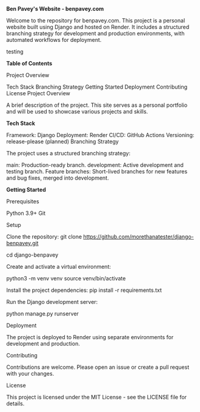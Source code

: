 **Ben Pavey's Website - benpavey.com**

Welcome to the repository for benpavey.com. This project is a personal website built using Django and hosted on Render. It includes a structured branching strategy for development and production environments, with automated workflows for deployment.

testing

**Table of Contents**

Project Overview

Tech Stack
Branching Strategy
Getting Started
Deployment
Contributing
License
Project Overview

A brief description of the project. This site serves as a personal portfolio and will be used to showcase various projects and skills.

**Tech Stack**

Framework: Django
Deployment: Render
CI/CD: GitHub Actions
Versioning: release-please (planned)
Branching Strategy

The project uses a structured branching strategy:

main: Production-ready branch.
development: Active development and testing branch.
Feature branches: Short-lived branches for new features and bug fixes, merged into development.

**Getting Started**

Prerequisites

Python 3.9+
Git

Setup

Clone the repository: git clone https://github.com/morethanatester/django-benpavey.git

cd django-benpavey

Create and activate a virtual environment:

python3 -m venv venv
source venv/bin/activate

Install the project dependencies: pip install -r requirements.txt

Run the Django development server:

python manage.py runserver


Deployment

The project is deployed to Render using separate environments for development and production.

Contributing

Contributions are welcome. Please open an issue or create a pull request with your changes.

License

This project is licensed under the MIT License - see the LICENSE file for details.

